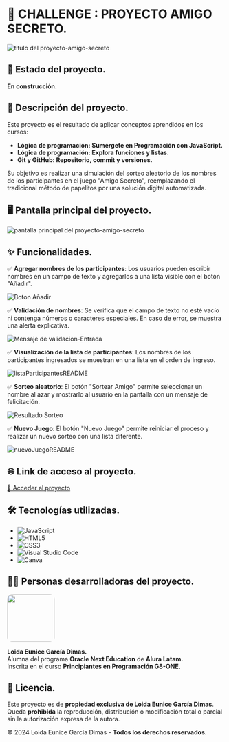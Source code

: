 # 📒 CHALLENGE : PROYECTO AMIGO SECRETO.

![titulo del proyecto-amigo-secreto](https://github.com/user-attachments/assets/7d1b87e7-8b20-460b-a515-e29eb0e51a56)


## 🚧 Estado del proyecto. 
**En construcción.**  

## 📌 Descripción del proyecto.
Este proyecto es el resultado de aplicar conceptos aprendidos en los cursos:  
- **Lógica de programación: Sumérgete en Programación con JavaScript.**  
- **Lógica de programación: Explora funciones y listas.**  
- **Git y GitHub: Repositorio, commit y versiones.**  

Su objetivo es realizar una simulación del sorteo aleatorio de los nombres de los participantes en el juego "Amigo Secreto", reemplazando el tradicional método de papelitos por una solución digital automatizada.  

## 🖥️ Pantalla principal del proyecto.

![pantalla principal del proyecto-amigo-secreto](https://github.com/user-attachments/assets/60280673-de91-4ca8-a01c-c4b847f453c9)


## ✨ Funcionalidades.
✅ **Agregar nombres de los participantes**: Los usuarios pueden escribir nombres en un campo de texto y agregarlos a una lista visible con el botón "Añadir".  

![Boton Añadir](https://github.com/user-attachments/assets/1f97c222-7142-43dc-9589-37af9c57ec10)

✅ **Validación de nombres**: Se verifica que el campo de texto no esté vacío ni contenga números o caracteres especiales. En caso de error, se muestra una alerta explicativa.  

![Mensaje de validacion-Entrada](https://github.com/user-attachments/assets/fc60d078-1c5d-49c1-917f-0d58d82c13f1)

✅ **Visualización de la lista de participantes**: Los nombres de los participantes ingresados se muestran en una lista en el orden de ingreso. 

![listaParticipantesREADME](https://github.com/user-attachments/assets/258bf198-721a-4cac-a496-7e28ecb2acfa)

✅ **Sorteo aleatorio**: El botón "Sortear Amigo" permite seleccionar un nombre al azar y mostrarlo al usuario en la pantalla con un mensaje de felicitación.  

![Resultado Sorteo](https://github.com/user-attachments/assets/ccd82b61-4d86-4b75-a6b5-56ccf1b61e00)

✅ **Nuevo Juego**: El botón "Nuevo Juego" permite reiniciar el proceso y realizar un nuevo sorteo con una lista diferente.  

![nuevoJuegoREADME](https://github.com/user-attachments/assets/33bcde44-eb5b-464a-8529-7ea2d1576a7a)

## 🌐 Link de acceso al proyecto.  
[🔗 Acceder al proyecto](https://eunicegarcia503.github.io/challenge-amigo-secreto-myproyect/) 

## 🛠️ Tecnologías utilizadas.  

- ![JavaScript](https://img.shields.io/badge/-JavaScript-F7DF1E?style=flat-square&logo=javascript&logoColor=black)  
- ![HTML5](https://img.shields.io/badge/-HTML5-E34F26?style=flat-square&logo=html5&logoColor=white)  
- ![CSS3](https://img.shields.io/badge/-CSS3-1572B6?style=flat-square&logo=css3&logoColor=white)  
- ![Visual Studio Code](https://img.shields.io/badge/-Visual%20Studio%20Code-007ACC?style=flat-square&logo=visual-studio-code&logoColor=white)  
- ![Canva](https://img.shields.io/badge/-Canva-00C4CC?style=flat-square&logo=canva&logoColor=white)  

## 👩‍💻 Personas desarrolladoras del proyecto.  

<img src="https://github.com/user-attachments/assets/f9a42f94-e38f-46c7-909b-41f080896356" width="110px" style="border-radius: 10px;">




**Loida Eunice García Dimas.**  
Alumna del programa **Oracle Next Education** de **Alura Latam.**  
Inscrita en el curso **Principiantes en Programación G8-ONE.**  

## 📜 Licencia.  
Este proyecto es de **propiedad exclusiva de Loida Eunice García Dimas**.  
Queda **prohibida** la reproducción, distribución o modificación total o parcial sin la autorización expresa de la autora.  

© 2024 Loida Eunice García Dimas - **Todos los derechos reservados**.  


